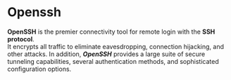 # Openssh

**OpenSSH** is the premier connectivity tool for remote login with the **SSH protocol**.<br>
It encrypts all traffic to eliminate eavesdropping, connection hijacking, and other attacks. In addition, ***OpenSSH*** provides a large suite of secure tunneling capabilities, several authentication methods, and sophisticated configuration options.

